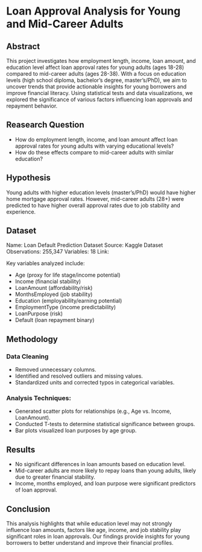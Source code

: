 # Loan Approval Analysis for Young and Mid-Career Adults

## Abstract

This project investigates how employment length, income, loan amount, and education level affect loan approval rates for young adults (ages 18-28) compared to mid-career adults (ages 28-38). With a focus on education levels (high school diploma, bachelor’s degree, master’s/PhD), we aim to uncover trends that provide actionable insights for young borrowers and improve financial literacy. Using statistical tests and data visualizations, we explored the significance of various factors influencing loan approvals and repayment behavior.

## Reasearch Question

* How do employment length, income, and loan amount affect loan approval rates for young adults with varying educational levels?
* How do these effects compare to mid-career adults with similar education?

## Hypothesis

Young adults with higher education levels (master’s/PhD) would have higher home mortgage approval rates. However, mid-career adults (28+) were predicted to have higher overall approval rates due to job stability and experience.

## Dataset

Name: Loan Default Prediction Dataset
Source: Kaggle Dataset
Observations: 255,347
Variables: 18
Link: 

Key variables analyzed include:
  - Age (proxy for life stage/income potential)
  - Income (financial stability)
  - LoanAmount (affordability/risk)
  - MonthsEmployed (job stability)
  - Education (employability/earning potential)
  - EmploymentType (income predictability)
  - LoanPurpose (risk)
  - Default (loan repayment binary)

## Methodology

### Data Cleaning
- Removed unnecessary columns.
- Identified and resolved outliers and missing values.
- Standardized units and corrected typos in categorical variables.

### Analysis Techniques:
- Generated scatter plots for relationships (e.g., Age vs. Income, LoanAmount).
- Conducted T-tests to determine statistical significance between groups.
- Bar plots visualized loan purposes by age group.

## Results

- No significant differences in loan amounts based on education level.
- Mid-career adults are more likely to repay loans than young adults, likely due to greater financial stability.
- Income, months employed, and loan purpose were significant predictors of loan approval.

## Conclusion

This analysis highlights that while education level may not strongly influence loan amounts, factors like age, income, and job stability play significant roles in loan approvals. Our findings provide insights for young borrowers to better understand and improve their financial profiles.











